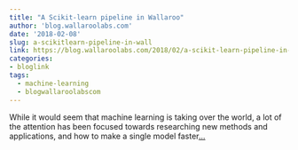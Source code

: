 ```yaml
---
title: "A Scikit-learn pipeline in Wallaroo"
author: 'blog.wallaroolabs.com'
date: '2018-02-08'
slug: a-scikitlearn-pipeline-in-wall
link: https://blog.wallaroolabs.com/2018/02/a-scikit-learn-pipeline-in-wallaroo/
categories:
- bloglink
tags:
  - machine-learning
  - blogwallaroolabscom
---
```


While it would seem that machine learning is taking over the world, a lot of the attention has been focused towards researching new methods and applications, and how to make a single model faster[... <i class="fas fa-external-link-alt"></i>](https://blog.wallaroolabs.com/2018/02/a-scikit-learn-pipeline-in-wallaroo/)

